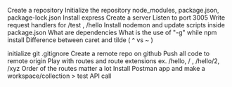 Create a repository
Initialize the repository
node_modules, package.json, package-lock.json
Install express
Create a server
Listen to port 3005
Write request handlers for /test , /hello
Install nodemon and update scripts inside package.json
What are dependencies
What is the use of "-g" while npm install
Difference between caret and tilde ( ^ vs ~ )

initialize git
.gitignore
Create a remote repo on github
Push all code to remote origin
Play with routes and route extensions ex. /hello, / , /hello/2, /xyz
Order of the routes matter a lot
Install Postman app and make a workspace/collection > test API call
